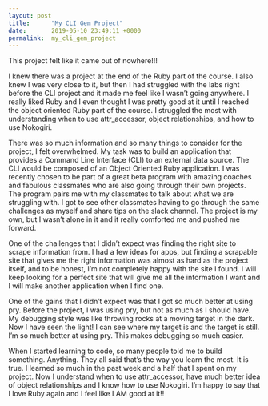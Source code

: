 ```yaml
---
layout: post
title:      "My CLI Gem Project"
date:       2019-05-10 23:49:11 +0000
permalink:  my_cli_gem_project
---
```




This project felt like it came out of nowhere!!!

I knew there was a project at the end of the Ruby part of the course. I also knew I was very close to it, but then I had struggled with the labs right before the CLI project and it made me feel like I wasn’t going anywhere. I really liked Ruby and I even thought I was pretty good at it until I reached the object oriented Ruby part of the course. I struggled the most with understanding when to use attr_accessor, object relationships, and how to use Nokogiri.

There was so much information and so many things to consider for the project, I felt overwhelmed. My task was to build an application that provides a Command Line Interface (CLI) to an external data source. The CLI would be composed of an Object Oriented Ruby application. 
I was recently chosen to be part of a great beta program with amazing coaches and fabulous classmates who are also going through their own projects. The program pairs me with my classmates to talk about what we are struggling with. I got to see other classmates having to go through the same challenges as myself and share tips on the slack channel. The project is my own, but I wasn’t alone in it and it really comforted me and pushed me forward.

One of the challenges that I didn’t expect was finding the right site to scrape information from. I had a few ideas for apps, but finding a scrapable site that gives me the right information was almost as hard as the project itself, and to be honest, I’m not completely happy with the site I found. I will keep looking for a perfect site that will give me all the information I want and I will make another application when I find one.

One of the gains that I didn’t expect was that I got so much better at using pry. Before the project, I was using pry, but not as much as I should have. My debugging style was like throwing rocks at a moving target in the dark. Now I have seen the light! I can see where my target is and the target is still. I’m so much better at using pry. This makes debugging so much easier.

When I started learning to code, so many people told me to build something. Anything. They all said that’s the way you learn the most. It is true. I learned so much in the past week and a half that I spent on my project. Now I understand when to use attr_accessor, have much better idea of object relationships and I know how to use Nokogiri. I’m happy to say that I love Ruby again and I feel like I AM good at it!!


